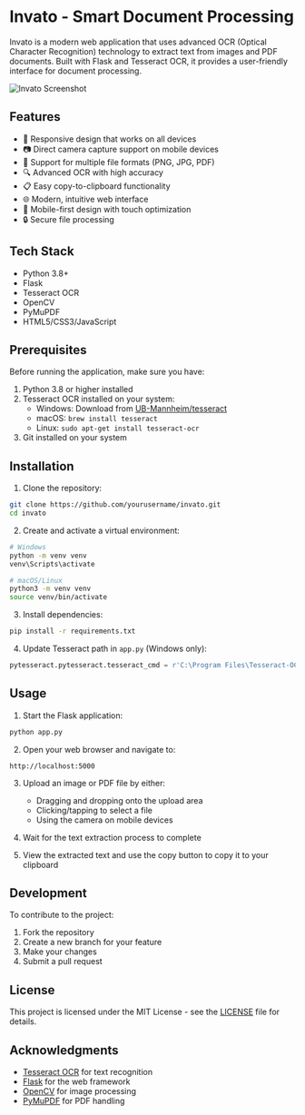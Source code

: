 # Invato - Smart Document Processing

Invato is a modern web application that uses advanced OCR (Optical Character Recognition) technology to extract text from images and PDF documents. Built with Flask and Tesseract OCR, it provides a user-friendly interface for document processing.

![Invato Screenshot](screenshot.png)

## Features

- 📱 Responsive design that works on all devices
- 📷 Direct camera capture support on mobile devices
- 📄 Support for multiple file formats (PNG, JPG, PDF)
- 🔍 Advanced OCR with high accuracy
- 📋 Easy copy-to-clipboard functionality
- 🌐 Modern, intuitive web interface
- 📱 Mobile-first design with touch optimization
- 🔒 Secure file processing

## Tech Stack

- Python 3.8+
- Flask
- Tesseract OCR
- OpenCV
- PyMuPDF
- HTML5/CSS3/JavaScript

## Prerequisites

Before running the application, make sure you have:

1. Python 3.8 or higher installed
2. Tesseract OCR installed on your system:
   - Windows: Download from [UB-Mannheim/tesseract](https://github.com/UB-Mannheim/tesseract/wiki)
   - macOS: `brew install tesseract`
   - Linux: `sudo apt-get install tesseract-ocr`
3. Git installed on your system

## Installation

1. Clone the repository:
```bash
git clone https://github.com/yourusername/invato.git
cd invato
```

2. Create and activate a virtual environment:
```bash
# Windows
python -m venv venv
venv\Scripts\activate

# macOS/Linux
python3 -m venv venv
source venv/bin/activate
```

3. Install dependencies:
```bash
pip install -r requirements.txt
```

4. Update Tesseract path in `app.py` (Windows only):
```python
pytesseract.pytesseract.tesseract_cmd = r'C:\Program Files\Tesseract-OCR\tesseract.exe'
```

## Usage

1. Start the Flask application:
```bash
python app.py
```

2. Open your web browser and navigate to:
```
http://localhost:5000
```

3. Upload an image or PDF file by either:
   - Dragging and dropping onto the upload area
   - Clicking/tapping to select a file
   - Using the camera on mobile devices

4. Wait for the text extraction process to complete
5. View the extracted text and use the copy button to copy it to your clipboard

## Development

To contribute to the project:

1. Fork the repository
2. Create a new branch for your feature
3. Make your changes
4. Submit a pull request

## License

This project is licensed under the MIT License - see the [LICENSE](LICENSE) file for details.

## Acknowledgments

- [Tesseract OCR](https://github.com/tesseract-ocr/tesseract) for text recognition
- [Flask](https://flask.palletsprojects.com/) for the web framework
- [OpenCV](https://opencv.org/) for image processing
- [PyMuPDF](https://github.com/pymupdf/PyMuPDF) for PDF handling 
